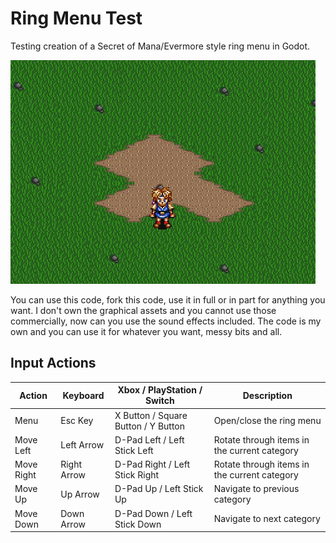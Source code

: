# Ring Menu Test

Testing creation of a Secret of Mana/Evermore style ring menu in Godot.

![Ring Menu Demo](ring.gif)

You can use this code, fork this code, use it in full or in part for anything you want. I don't own the graphical assets and you cannot use those commercially, now can you use the sound effects included. The code is my own and you can use it for whatever you want, messy bits and all.

## Input Actions

| Action | Keyboard | Xbox / PlayStation / Switch | Description |
|--------|----------|-----------|-------------|
| Menu | Esc Key | X Button / Square Button / Y Button | Open/close the ring menu |
| Move Left | Left Arrow | D-Pad Left / Left Stick Left | Rotate through items in the current category |
| Move Right | Right Arrow | D-Pad Right / Left Stick Right | Rotate through items in the current category |
| Move Up | Up Arrow | D-Pad Up / Left Stick Up | Navigate to previous category |
| Move Down | Down Arrow | D-Pad Down / Left Stick Down | Navigate to next category | 